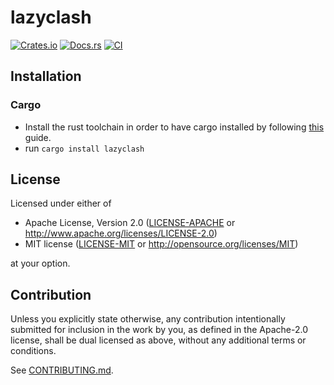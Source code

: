 # lazyclash

[![Crates.io](https://img.shields.io/crates/v/lazyclash.svg)](https://crates.io/crates/lazyclash)
[![Docs.rs](https://docs.rs/lazyclash/badge.svg)](https://docs.rs/lazyclash)
[![CI](https://github.com/liuhuo23/lazyclash/workflows/CI/badge.svg)](https://github.com/liuhuo23/lazyclash/actions)

## Installation

### Cargo

* Install the rust toolchain in order to have cargo installed by following
  [this](https://www.rust-lang.org/tools/install) guide.
* run `cargo install lazyclash`

## License

Licensed under either of

 * Apache License, Version 2.0
   ([LICENSE-APACHE](LICENSE-APACHE) or http://www.apache.org/licenses/LICENSE-2.0)
 * MIT license
   ([LICENSE-MIT](LICENSE-MIT) or http://opensource.org/licenses/MIT)

at your option.

## Contribution

Unless you explicitly state otherwise, any contribution intentionally submitted
for inclusion in the work by you, as defined in the Apache-2.0 license, shall be
dual licensed as above, without any additional terms or conditions.

See [CONTRIBUTING.md](CONTRIBUTING.md).
